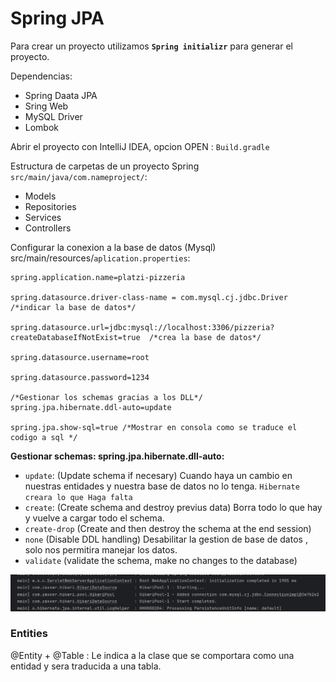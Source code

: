 # **Spring JPA**
Para crear un proyecto utilizamos **`Spring initializr`** para generar el proyecto.

Dependencias:
- Spring Daata JPA
- Sring Web
- MySQL Driver
- Lombok 

Abrir el proyecto con IntelliJ IDEA, opcion OPEN : `Build.gradle`

Estructura de carpetas de un proyecto Spring `src/main/java/com.nameproject/`:
- Models
- Repositories
- Services
- Controllers

Configurar la conexion a la base de datos (Mysql) src/main/resources/`aplication.properties`:
```
spring.application.name=platzi-pizzeria

spring.datasource.driver-class-name = com.mysql.cj.jdbc.Driver /*indicar la base de datos*/

spring.datasource.url=jdbc:mysql://localhost:3306/pizzeria?createDatabaseIfNotExist=true  /*crea la base de datos*/

spring.datasource.username=root

spring.datasource.password=1234

/*Gestionar los schemas gracias a los DLL*/
spring.jpa.hibernate.ddl-auto=update

spring.jpa.show-sql=true /*Mostrar en consola como se traduce el codigo a sql */
```
**Gestionar schemas: spring.jpa.hibernate.dll-auto:**
- `update`: (Update schema if necesary) Cuando haya un cambio en nuestras entidades y nuestra base de datos no lo tenga. `Hibernate creara lo que Haga falta`
- `create`: (Create schema and destroy previus data) Borra todo lo que hay y vuelve a cargar todo el schema.
- `create-drop` (Create and then destroy the schema at the end session)
- `none` (Disable DDL handling) Desabilitar la gestion de base de datos , solo nos permitira manejar los datos.
- `validate` (validate the schema, make no changes to the database)

![](./img/EjecusionDB.png)


### **Entities**
@Entity + @Table : Le indica a la clase que se comportara como una entidad y sera traducida a una tabla.

```

```







